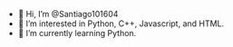 - 👋 Hi, I’m @Santiago101604
- 👀 I’m interested in Python, C++, Javascript, and HTML.
- 🌱 I’m currently learning Python.

<!---
Santiago101604/Santiago101604 is a ✨ special ✨ repository because its `README.md` (this file) appears on your GitHub profile.
You can click the Preview link to take a look at your changes.
--->
